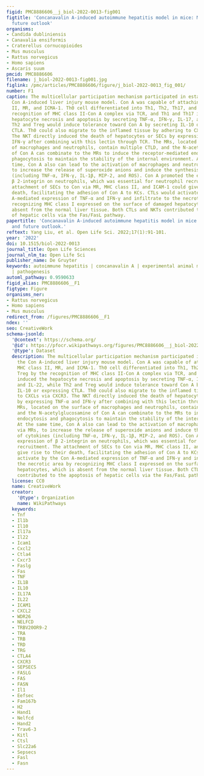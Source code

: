 ```yaml
---
figid: PMC8886606__j_biol-2022-0013-fig001
figtitle: 'Concanavalin A-induced autoimmune hepatitis model in mice: Mechanisms and
  future outlook'
organisms:
- Candida dubliniensis
- Canavalia ensiformis
- Craterellus cornucopioides
- Mus musculus
- Rattus norvegicus
- Homo sapiens
- Ascaris suum
pmcid: PMC8886606
filename: j_biol-2022-0013-fig001.jpg
figlink: /pmc/articles/PMC8886606/figure/j_biol-2022-0013_fig_001/
number: F1
caption: The multicellular participation mechanism participated in establishing the
  Con A-induced liver injury mouse model. Con A was capable of attaching to MHC class
  II, MR, and ICMA-1. Th0 cell differentiated into Th1, Th2, Th17, and Treg by the
  recognition of MHC class II-Con A complex via TCR, and Th1 and Th17 induced the
  hepatocyte necrosis and apoptosis by secreting TNF-α, IFN-γ, IL-17, and IL-22, while
  Th2 and Treg would induce tolerance toward Con A by secreting IL-10 or expressing
  CTLA. Th0 could also migrate to the inflamed tissue by adhering to CXCLs via CXCR3.
  The NKT directly induced the death of hepatocytes or SECs by expressing TNF-α and
  IFN-γ after combining with this lectin through TCR. The MRs, located on the surface
  of macrophages and neutrophils, contain multiple CTLD, and the N-acetylglucosamine
  of Con A can combinate to the MRs to induce the receptor-mediated endocytosis and
  phagocytosis to maintain the stability of the internal environment. At the same
  time, Con A also can lead to the activation of macrophages and neutrophils via MRs,
  to increase the release of superoxide anions and induce the synthesis of cytokines
  (including TNF-α, IFN-γ, IL-1β, MIP-2, and ROS). Con A promoted the expression of
  β 2-integrin on neutrophils, which was essential for neutrophil recruitment. The
  attachment of SECs to Con via MR, MHC class II, and ICAM-1 could give rise to their
  death, facilitating the adhesion of Con A to KCs. CTLs would activate by the Con
  A-mediated expression of TNF-α and IFN-γ and infiltrate to the necrotic area by
  recognizing MHC class I expressed on the surface of damaged hepatocytes, which is
  absent from the normal liver tissue. Both CTLs and NKTs contributed to the apoptosis
  of hepatic cells via the Fas/FasL pathway.
papertitle: 'Concanavalin A-induced autoimmune hepatitis model in mice: Mechanisms
  and future outlook.'
reftext: Yang Liu, et al. Open Life Sci. 2022;17(1):91-101.
year: '2022'
doi: 10.1515/biol-2022-0013
journal_title: Open Life Sciences
journal_nlm_ta: Open Life Sci
publisher_name: De Gruyter
keywords: autoimmune hepatitis | concanavalin A | experimental animal models | inflammation
  | pathogenesis
automl_pathway: 0.9590633
figid_alias: PMC8886606__F1
figtype: Figure
organisms_ner:
- Rattus norvegicus
- Homo sapiens
- Mus musculus
redirect_from: /figures/PMC8886606__F1
ndex: ''
seo: CreativeWork
schema-jsonld:
  '@context': https://schema.org/
  '@id': https://pfocr.wikipathways.org/figures/PMC8886606__j_biol-2022-0013-fig001.html
  '@type': Dataset
  description: The multicellular participation mechanism participated in establishing
    the Con A-induced liver injury mouse model. Con A was capable of attaching to
    MHC class II, MR, and ICMA-1. Th0 cell differentiated into Th1, Th2, Th17, and
    Treg by the recognition of MHC class II-Con A complex via TCR, and Th1 and Th17
    induced the hepatocyte necrosis and apoptosis by secreting TNF-α, IFN-γ, IL-17,
    and IL-22, while Th2 and Treg would induce tolerance toward Con A by secreting
    IL-10 or expressing CTLA. Th0 could also migrate to the inflamed tissue by adhering
    to CXCLs via CXCR3. The NKT directly induced the death of hepatocytes or SECs
    by expressing TNF-α and IFN-γ after combining with this lectin through TCR. The
    MRs, located on the surface of macrophages and neutrophils, contain multiple CTLD,
    and the N-acetylglucosamine of Con A can combinate to the MRs to induce the receptor-mediated
    endocytosis and phagocytosis to maintain the stability of the internal environment.
    At the same time, Con A also can lead to the activation of macrophages and neutrophils
    via MRs, to increase the release of superoxide anions and induce the synthesis
    of cytokines (including TNF-α, IFN-γ, IL-1β, MIP-2, and ROS). Con A promoted the
    expression of β 2-integrin on neutrophils, which was essential for neutrophil
    recruitment. The attachment of SECs to Con via MR, MHC class II, and ICAM-1 could
    give rise to their death, facilitating the adhesion of Con A to KCs. CTLs would
    activate by the Con A-mediated expression of TNF-α and IFN-γ and infiltrate to
    the necrotic area by recognizing MHC class I expressed on the surface of damaged
    hepatocytes, which is absent from the normal liver tissue. Both CTLs and NKTs
    contributed to the apoptosis of hepatic cells via the Fas/FasL pathway.
  license: CC0
  name: CreativeWork
  creator:
    '@type': Organization
    name: WikiPathways
  keywords:
  - Tnf
  - Il1b
  - Il10
  - Il17a
  - Il22
  - Icam1
  - Cxcl2
  - Ctla4
  - Cxcr3
  - Faslg
  - Fas
  - TNF
  - IL1B
  - IL10
  - IL17A
  - IL22
  - ICAM1
  - CXCL2
  - WDR26
  - NELFCD
  - TRBV20OR9-2
  - TRA
  - TRB
  - TRD
  - TRG
  - CTLA4
  - CXCR3
  - SEPSECS
  - FASLG
  - FAS
  - FASN
  - Il1
  - Eefsec
  - Fam167b
  - H2
  - Hand1
  - Nelfcd
  - Hand2
  - Trav6-3
  - Kitl
  - Ctsl
  - Slc22a6
  - Sepsecs
  - Fasl
  - Fasn
---
```

